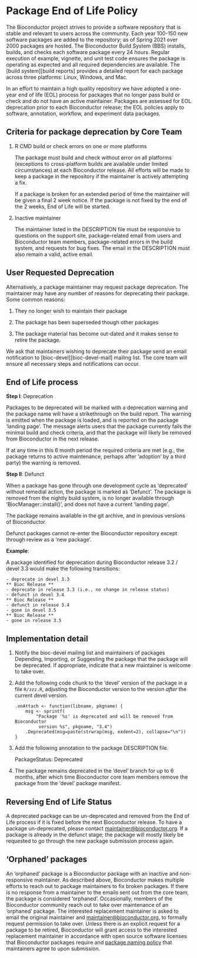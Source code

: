 # Package End of Life Policy

The Bioconductor project strives to provide a software repository that
is stable and relevant to users across the community. Each year 100-150
new software packages are added to the repository; as of Spring 2021
over 2000 packages are hosted. The Bioconductor Build System (BBS)
installs, builds, and checks each software package every 24 hours.
Regular execution of example, vignette, and unit test code ensures the
package is operating as expected and all required dependencies are
available. The \[build system\]\[build reports\] provides a detailed
report for each package across three platforms: Linux, Windows, and Mac.

In an effort to maintain a high quality repository we have adopted a
one-year end of life (EOL) process for packages that no longer pass
build or check and do not have an active maintainer. Packages are
assessed for EOL deprecation prior to each Bioconductor release; the EOL
policies apply to software, annotation, workflow, and experiment data
packages.

## Criteria for package deprecation by Core Team

1.  R CMD build or check errors on one or more platforms

    The package must build and check without error on all platforms
    (exceptions to cross-platform builds are available under limited
    circumstances) at each Bioconductor release. All efforts will be
    made to keep a package in the repository if the maintainer is
    actively attempting a fix.

    If a package is broken for an extended period of time the maintainer
    will be given a final 2 week notice. If the package is not fixed by
    the end of the 2 weeks, End of Life will be started.

2.  Inactive maintainer

    The maintainer listed in the DESCRIPTION file must be responsive to
    questions on the support site, package-related email from users and
    Bioconductor team members, package-related errors in the build
    system, and requests for bug fixes. The email in the DESCRIPTION
    must also remain a valid, active email.

## User Requested Deprecation

Alternatively, a package maintainer may request package deprecation. The
maintainer may have any number of reasons for deprecating their package.
Some common reasons:

1.  They no longer wish to maintain their package

2.  The package has been superseded though other packages

3.  The package material has become out-dated and it makes sense to
    retire the package.

We ask that maintainers wishing to deprecate their package send an email
notification to \[bioc-devel\]\[bioc-devel-mail\] mailing list. The core
team will ensure all necessary steps and notifications can occur.

## End of Life process

**Step I**: Deprecation

Packages to be deprecated will be marked with a deprecation warning and
the package name will have a strikethrough on the build report. The
warning is emitted when the package is loaded, and is reported on the
package ‘landing page’. The message alerts users that the package
currently fails the minimal build and check criteria, and that the
package will likely be removed from Bioconductor in the next release.

If at any time in this 6 month period the required criteria are met
(e.g., the package returns to active maintenance, perhaps after
‘adoption’ by a third party) the warning is removed.

**Step II**: Defunct

When a package has gone through one development cycle as ‘deprecated’
without remedial action, the package is marked as ‘Defunct’. The package
is removed from the nightly build system, is no longer available through
‘BiocManager::install()’, and does not have a current ‘landing page’.

The package remains available in the git archive, and in previous
versions of Bioconductor.

Defunct packages cannot re-enter the Bioconductor repository except
through review as a ‘new package’.

**Example**:

A package identified for deprecation during Bioconductor release 3.2 /
devel 3.3 would make the following transitions:

    - deprecate in devel 3.3
    ** Bioc Release **
    - deprecate in release 3.3 (i.e., no change in release status)
    - defunct in devel 3.4
    ** Bioc Release **
    - defunct in release 3.4
    - gone in devel 3.5
    ** Bioc Release **
    - gone in release 3.5

## Implementation detail

1.  Notify the bioc-devel mailing list and maintainers of packages
    Depending, Importing, or Suggesting the package that the package
    will be deprecated. If appropriate, indicate that a new maintainer
    is welcome to take over.

2.  Add the following code chunk to the ‘devel’ version of the package
    in a file `R/zzz.R`, adjusting the Bioconductor version to the
    version *after* the current devel version.

        .onAttach <- function(libname, pkgname) {
            msg <- sprintf(
                "Package '%s' is deprecated and will be removed from Bioconductor
                 version %s", pkgname, "3.4")
            .Deprecated(msg=paste(strwrap(msg, exdent=2), collapse="\n"))
        }

3.  Add the following annotation to the package DESCRIPTION file.

    PackageStatus: Deprecated

4.  The package remains deprecated in the ‘devel’ branch for up to 6
    months, after which time Bioconductor core team members remove the
    package from the ‘devel’ package manifest.

## Reversing End of Life Status

A deprecated package can be un-deprecated and removed from the End of
Life process if it is fixed before the next Bioconductor release. To
have a package un-deprecated, please contact
<maintainer@bioconductor.org>. If a package is already in the defunct
stage; the package will mostly likely be requested to go through the new
package submission process again.

## ‘Orphaned’ packages

An ‘orphaned’ package is a Bioconductor package with an inactive and
non-responsive maintainer. As described above, Bioconductor makes
multiple efforts to reach out to package maintainers to fix broken
packages. If there is no response from a maintainer to the emails sent
out from the core team, the package is considered ‘orphaned’.
Occasionally, members of the Bioconductor community reach out to take
over maintenance of an ‘orphaned’ package. The interested replacement
maintainer is asked to email the original maintainer and
<maintainer@bioconductor.org>, to formally request permission to take
over. Unless there is an explicit request for a package to be retired,
Bioconductor will grant access to the interested replacement maintainer
in accordance with open source software licenses that Bioconductor
packages require and [package naming policy](#naming) that maintainers
agree to upon submission.
